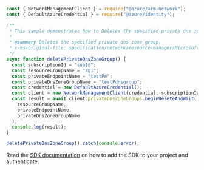 ```javascript
const { NetworkManagementClient } = require("@azure/arm-network");
const { DefaultAzureCredential } = require("@azure/identity");

/**
 * This sample demonstrates how to Deletes the specified private dns zone group.
 *
 * @summary Deletes the specified private dns zone group.
 * x-ms-original-file: specification/network/resource-manager/Microsoft.Network/stable/2021-05-01/examples/PrivateEndpointDnsZoneGroupDelete.json
 */
async function deletePrivateDnsZoneGroup() {
  const subscriptionId = "subId";
  const resourceGroupName = "rg1";
  const privateEndpointName = "testPe";
  const privateDnsZoneGroupName = "testPdnsgroup";
  const credential = new DefaultAzureCredential();
  const client = new NetworkManagementClient(credential, subscriptionId);
  const result = await client.privateDnsZoneGroups.beginDeleteAndWait(
    resourceGroupName,
    privateEndpointName,
    privateDnsZoneGroupName
  );
  console.log(result);
}

deletePrivateDnsZoneGroup().catch(console.error);
```

Read the [SDK documentation](https://github.com/Azure/azure-sdk-for-js/blob/%40azure%2Farm-network_27.0.0/sdk/network/arm-network/README.md) on how to add the SDK to your project and authenticate.
